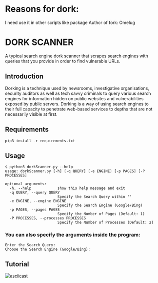 
# Reasons for dork: #

I need use it in other scripts like package
Author of fork: Omelug


# DORK SCANNER #


A typical search engine dork scanner that scrapes search engines with queries that you provide in order to find vulnerable URLs.


## Introduction ##

Dorking is a technique used by newsrooms, investigative organisations, security auditors as well as tech savvy criminals to query various search engines for information hidden on public websites and vulnerabilities exposed by public servers. Dorking is a way of using search engines to their full capacity to penetrate web-based services to depths that are not necessarily visible at first.

## Requirements ##

```
pip3 install -r requirements.txt
```

## Usage ##

```
$ python3 dorkScanner.py --help
usage: dorkScanner.py [-h] [-q QUERY] [-e ENGINE] [-p PAGES] [-P PROCESSES]

optional arguments:
  -h, --help            show this help message and exit
  -q QUERY, --query QUERY
                        Specify the Search Query within ''
  -e ENGINE, --engine ENGINE
                        Specify the Search Engine (Google/Bing)
  -p PAGES, --pages PAGES
                        Specify the Number of Pages (Default: 1)
  -P PROCESSES, --processes PROCESSES
                        Specify the Number of Processes (Default: 2)

```

### You can also specify the arguments inside the program:

```
Enter the Search Query: 
Choose the Search Engine (Google/Bing):
```

## Tutorial ##

[![asciicast](https://asciinema.org/a/ORUdQnAhDQb9CDquTXVrk6yTc.png)](https://asciinema.org/a/ORUdQnAhDQb9CDquTXVrk6yTc)
